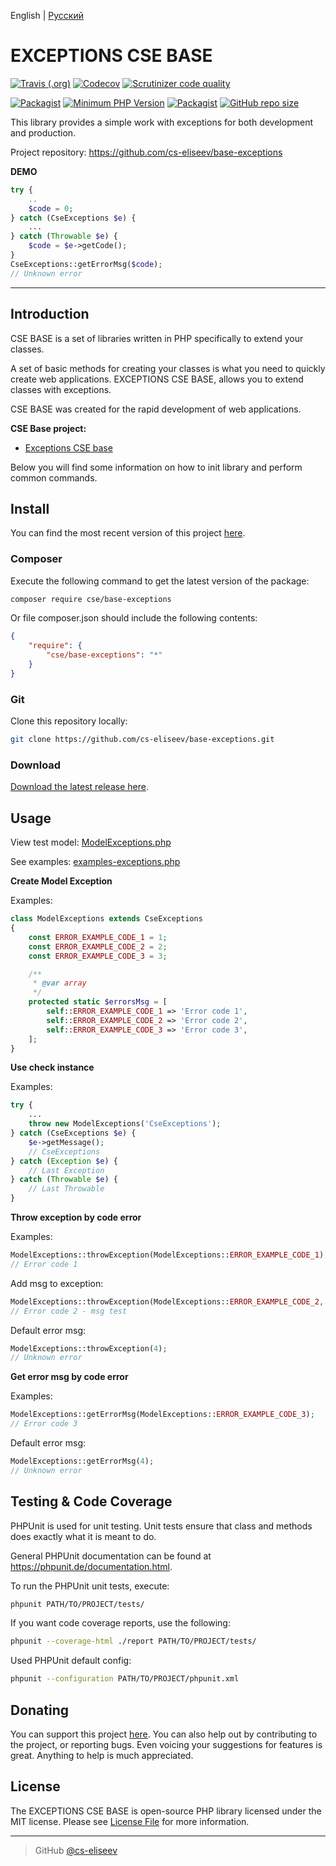 English | [Русский](https://github.com/cs-eliseev/base-exceptions/blob/master/README.ru_RU.md)

EXCEPTIONS CSE BASE
=======

[![Travis (.org)](https://img.shields.io/travis/cs-eliseev/base-exceptions.svg?style=flat-square)](https://travis-ci.org/cs-eliseev/base-exceptions)
[![Codecov](https://img.shields.io/codecov/c/github/cs-eliseev/base-exceptions.svg?style=flat-square)](https://codecov.io/gh/cs-eliseev/base-exceptions)
[![Scrutinizer code quality](https://img.shields.io/scrutinizer/g/cs-eliseev/base-exceptions.svg?style=flat-square)](https://scrutinizer-ci.com/g/cs-eliseev/base-exceptions/?branch=master)

[![Packagist](https://img.shields.io/packagist/v/cse/base-exceptions.svg?style=flat-square)](https://packagist.org/packages/cse/base-exceptions)
[![Minimum PHP Version](https://img.shields.io/badge/php-%3E%3D%207.1-8892BF.svg?style=flat-square)](https://packagist.org/packages/cse/base-exceptions)
[![Packagist](https://img.shields.io/packagist/l/cse/base-exceptions.svg?style=popout-square)](https://github.com/cs-eliseev/base-exceptions/blob/master/LICENSE.md)
[![GitHub repo size](https://img.shields.io/github/repo-size/cs-eliseev/base-exceptions.svg?style=flat-square)](https://github.com/cs-eliseev/base-exceptions/archive/master.zip)

This library provides a simple work with exceptions for both development and production.

Project repository: https://github.com/cs-eliseev/base-exceptions

**DEMO**
```php
try {
    ..
    $code = 0;
} catch (CseExceptions $e) {
    ...
} catch (Throwable $e) {
    $code = $e->getCode();
}
CseExceptions::getErrorMsg($code);
// Unknown error
```

***


## Introduction

CSE BASE is a set of libraries written in PHP specifically to extend your classes.

A set of basic methods for creating your classes is what you need to quickly create web applications. 
EXCEPTIONS CSE BASE, allows you to extend classes with exceptions.

CSE BASE was created for the rapid development of web applications.

**CSE Base project:**
* [Exceptions CSE base](https://github.com/cs-eliseev/base-exceptions)

Below you will find some information on how to init library and perform common commands.


## Install

You can find the most recent version of this project [here](https://github.com/cs-eliseev/base-exceptions).

### Composer

Execute the following command to get the latest version of the package:
```bash
composer require cse/base-exceptions
```

Or file composer.json should include the following contents:
```json
{
    "require": {
        "cse/base-exceptions": "*"
    }
}
```

### Git

Clone this repository locally:
```bash
git clone https://github.com/cs-eliseev/base-exceptions.git
```

### Download

[Download the latest release here](https://github.com/cs-eliseev/base-exceptions/archive/master.zip).


## Usage

View test model: [ModelExceptions.php](https://github.com/cs-eliseev/base-exceptions/blob/master/tests-data/ModelExceptions.php)

See examples: [examples-exceptions.php](https://github.com/cs-eliseev/base-exceptions/blob/master/examples/examples-exceptions.php)

**Create Model Exception**

Examples:
```php
class ModelExceptions extends CseExceptions
{
    const ERROR_EXAMPLE_CODE_1 = 1;
    const ERROR_EXAMPLE_CODE_2 = 2;
    const ERROR_EXAMPLE_CODE_3 = 3;

    /**
     * @var array
     */
    protected static $errorsMsg = [
        self::ERROR_EXAMPLE_CODE_1 => 'Error code 1',
        self::ERROR_EXAMPLE_CODE_2 => 'Error code 2',
        self::ERROR_EXAMPLE_CODE_3 => 'Error code 3',
    ];
}
```

**Use check instance**

Examples:
```php
try {
    ...
    throw new ModelExceptions('CseExceptions');
} catch (CseExceptions $e) {
    $e->getMessage();
    // CseExceptions
} catch (Exception $e) {
    // Last Exception
} catch (Throwable $e) {
    // Last Throwable
}
```

**Throw exception by code error**

Examples:
```php
ModelExceptions::throwException(ModelExceptions::ERROR_EXAMPLE_CODE_1);
// Error code 1
```

Add msg to exception:
```php
ModelExceptions::throwException(ModelExceptions::ERROR_EXAMPLE_CODE_2, ' - msg test');
// Error code 2 - msg test
```

Default error msg:
```php
ModelExceptions::throwException(4);
// Unknown error
```

**Get error msg by code error**

Examples:
```php
ModelExceptions::getErrorMsg(ModelExceptions::ERROR_EXAMPLE_CODE_3);
// Error code 3
```

Default error msg:
```php
ModelExceptions::getErrorMsg(4);
// Unknown error
```


## Testing & Code Coverage

PHPUnit is used for unit testing. Unit tests ensure that class and methods does exactly what it is meant to do.

General PHPUnit documentation can be found at https://phpunit.de/documentation.html.

To run the PHPUnit unit tests, execute:
```bash
phpunit PATH/TO/PROJECT/tests/
```

If you want code coverage reports, use the following:
```bash
phpunit --coverage-html ./report PATH/TO/PROJECT/tests/
```

Used PHPUnit default config:
```bash
phpunit --configuration PATH/TO/PROJECT/phpunit.xml
```


## Donating

You can support this project [here](https://www.paypal.me/cseliseev/10usd). 
You can also help out by contributing to the project, or reporting bugs. 
Even voicing your suggestions for features is great. Anything to help is much appreciated.


## License

The EXCEPTIONS CSE BASE is open-source PHP library licensed under the MIT license. Please see [License File](https://github.com/cs-eliseev/base-exceptions/blob/master/LICENSE.md) for more information.

***

> GitHub [@cs-eliseev](https://github.com/cs-eliseev)
